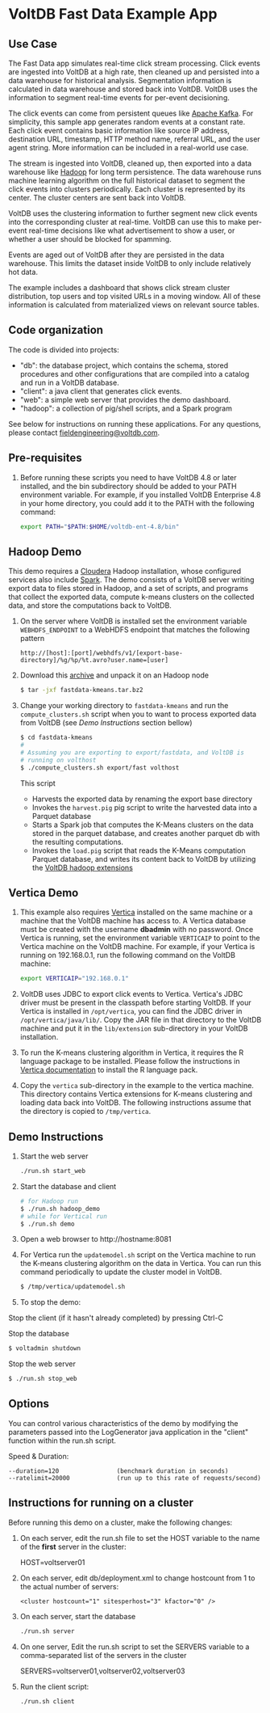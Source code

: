 # VoltDB Fast Data Example App

Use Case
--------

The Fast Data app simulates real-time click stream processing. Click events are
ingested into VoltDB at a high rate, then cleaned up and persisted into a data
warehouse for historical analysis. Segmentation information is calculated in
data warehouse and stored back into VoltDB. VoltDB uses the information to
segment real-time events for per-event decisioning.

The click events can come from persistent queues like [Apache
Kafka](http://kafka.apache.org). For simplicity, this sample app generates
random events at a constant rate. Each click event contains basic information
like source IP address, destination URL, timestamp, HTTP method name, referral
URL, and the user agent string. More information can be included in a real-world
use case.

The stream is ingested into VoltDB, cleaned up, then exported into a data
warehouse like [Hadoop](http://hadoop.apache.org) for long term persistence. The
data warehouse runs machine learning algorithm on the full historical dataset to
segment the click events into clusters periodically. Each cluster is represented
by its center. The cluster centers are sent back into VoltDB.

VoltDB uses the clustering information to further segment new click events into
the corresponding cluster at real-time. VoltDB can use this to make per-event
real-time decisions like what advertisement to show a user, or whether a user
should be blocked for spamming.

Events are aged out of VoltDB after they are persisted in the data
warehouse. This limits the dataset inside VoltDB to only include relatively hot
data.

The example includes a dashboard that shows click stream cluster distribution,
top users and top visited URLs in a moving window. All of these information is
calculated from materialized views on relevant source tables.

Code organization
-----------------

The code is divided into projects:

- "db": the database project, which contains the schema, stored procedures and
  other configurations that are compiled into a catalog and run in a VoltDB
  database.
- "client": a java client that generates click events.
- "web": a simple web server that provides the demo dashboard.
- "hadoop": a collection of pig/shell scripts, and a Spark program

See below for instructions on running these applications.  For any questions,
please contact fieldengineering@voltdb.com.

Pre-requisites
--------------

1. Before running these scripts you need to have VoltDB 4.8 or later installed,
   and the bin subdirectory should be added to your PATH environment variable.
   For example, if you installed VoltDB Enterprise 4.8 in your home directory,
   you could add it to the PATH with the following command:
    ```bash
    export PATH="$PATH:$HOME/voltdb-ent-4.8/bin"
    ```
Hadoop Demo
-----------

This demo requires a [Cloudera](http://www.cloudera.com/content/cloudera/en/downloads/cloudera_manager/cm-5-2-1.html)
Hadoop installation, whose configured services also include [Spark](https://spark.apache.org/).
The demo consists of a VoltDB server writing export data to files stored in Hadoop, and
a set of scripts, and programs that collect the exported data, compute k-means clusters on the
collected data, and store the computations back to VoltDB.

1. On the server where VoltDB is installed set the environment variable
   `WEBHDFS_ENDPOINT` to a WebHDFS endpoint that matches the following pattern
   ```
   http://[host]:[port]/webhdfs/v1/[export-base-directory]/%g/%p/%t.avro?user.name=[user]
   ```
2. Download this [archive](http://downloads.voltdb.com/technologies/other/fastdata-kmeans.tar.bz2)
   and unpack it on an Hadoop node
   ```bash
   $ tar -jxf fastdata-kmeans.tar.bz2
   ```
3. Change your working directory to `fastdata-kmeans` and run the `compute_clusters.sh`
   script when you to want to process exported data from VoltDB (see *Demo Instructions*
   section bellow)

   ```bash
   $ cd fastdata-kmeans
   #
   # Assuming you are exporting to export/fastdata, and VoltDB is
   # running on volthost
   $ ./compute_clusters.sh export/fast volthost
   ```

   This script

   * Harvests the exported data by renaming the export base directory
   * Invokes the `harvest.pig` pig script to write the harvested data into a
     Parquet database
   * Starts a Spark job that computes the K-Means clusters on the data stored
     in the parquet database, and creates another parquet db with the resulting
     computations.
   * Invokes the `load.pig` script that reads the K-Means computation Parquet
     database, and writes its content back to VoltDB by utilizing the
     [VoltDB hadoop extensions](https://github.com/VoltDB/voltdb-hadoop-extension)

  Vertica Demo
  ------------

1. This example also requires [Vertica](http://www.vertica.com) installed on the
   same machine or a machine that the VoltDB machine has access to. A Vertica
   database must be created with the username **dbadmin** with no password. Once
   Vertica is running, set the environment variable `VERTICAIP` to point to the
   Vertica machine on the VoltDB machine. For example, if your Vertica is
   running on 192.168.0.1, run the following command on the VoltDB machine:
    ```bash
    export VERTICAIP="192.168.0.1"
    ```

1. VoltDB uses JDBC to export click events to Vertica. Vertica's JDBC driver
   must be present in the classpath before starting VoltDB. If your Vertica is
   installed in `/opt/vertica`, you can find the JDBC driver in
   `/opt/vertica/java/lib/`. Copy the JAR file in that directory to the VoltDB
   machine and put it in the `lib/extension` sub-directory in your VoltDB
   installation.

1. To run the K-means clustering algorithm in Vertica, it requires the R
   language package to be installed. Please follow the instructions in [Vertica
   documentation](https://my.vertica.com/docs/7.1.x/HTML/index.htm#Authoring/ProgrammersGuide/UserDefinedFunctions/UDxR/InstallingRForHPVertica.htm)
   to install the R language pack.

1. Copy the `vertica` sub-directory in the example to the vertica machine. This
   directory contains Vertica extensions for K-means clustering and loading data
   back into VoltDB. The following instructions assume that the directory is
   copied to `/tmp/vertica`.

Demo Instructions
-----------------

1. Start the web server
    ```bash
    ./run.sh start_web
    ```

2. Start the database and client
    ```bash
    # for Hadoop run
    $ ./run.sh hadoop_demo
    # while for Vertical run
    $ ./run.sh demo
    ```

3. Open a web browser to http://hostname:8081

4. For Vertica run the `updatemodel.sh` script on the Vertica machine to run
   the K-means clustering algorithm on the data in Vertica. You can run this
   command periodically to update the cluster model in VoltDB.
    ```bash
    $ /tmp/vertica/updatemodel.sh
    ```

5. To stop the demo:

Stop the client (if it hasn't already completed) by pressing Ctrl-C

Stop the database
```bash
$ voltadmin shutdown
```

Stop the web server
```bash
$ ./run.sh stop_web
```

Options
-------

You can control various characteristics of the demo by modifying the parameters
passed into the LogGenerator java application in the "client" function within
the run.sh script.

Speed & Duration:

    --duration=120                (benchmark duration in seconds)
    --ratelimit=20000             (run up to this rate of requests/second)


Instructions for running on a cluster
-------------------------------------

Before running this demo on a cluster, make the following changes:

1. On each server, edit the run.sh file to set the HOST variable to the name of
   the **first** server in the cluster:

    HOST=voltserver01

2. On each server, edit db/deployment.xml to change hostcount from 1 to the
   actual number of servers:
    ```
    <cluster hostcount="1" sitesperhost="3" kfactor="0" />
    ```

4. On each server, start the database
    ```bash
    ./run.sh server
    ```

5. On one server, Edit the run.sh script to set the SERVERS variable to a
   comma-separated list of the servers in the cluster

    SERVERS=voltserver01,voltserver02,voltserver03

6. Run the client script:
    ```bash
    ./run.sh client
    ```
